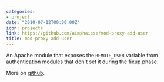 ```yaml
---
categories:
- project
date: "2010-07-12T00:00:00Z"
icon: projects
link: https://github.com/aimxhaisse/mod-proxy-add-user
title: mod-proxy-add-user
---
```


An Apache module that exposes the `REMOTE_USER` variable from
authentication modules that don't set it during the fixup phase.

More on [github](https://github.com/aimxhaisse/mod-proxy-add-user).